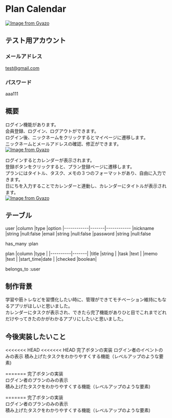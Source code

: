 # Plan Calendar
[![Image from Gyazo](https://i.gyazo.com/25660259c4514fe5a0f7296961717c5b.jpg)](https://gyazo.com/25660259c4514fe5a0f7296961717c5b)

## テスト用アカウント
### メールアドレス
test@gmail.com
### パスワード
aaa111


## 概要

ログイン機能があります。<br>
会員登録、ログイン、ログアウトができます。<br>
ログイン後、ニックネームをクリックするとマイページに遷移します。<br>
ニックネームとメールアドレスの確認、修正ができます。<br>
[![Image from Gyazo](https://i.gyazo.com/3cb53be811f002fb18be63298fe40e18.jpg)](https://gyazo.com/3cb53be811f002fb18be63298fe40e18)


ログインするとカレンダーが表示されます。<br>
登録ボタンをクリックすると、プラン登録ページに遷移します。<br>
プランにはタイトル、タスク、メモの３つのフォーマットがあり、自由に入力できます。<br>
日にちを入力することでカレンダーと連動し、カレンダーにタイトルが表示されます。<br>
[![Image from Gyazo](https://i.gyazo.com/4c41da9993d86055bf2c77855efdb447.jpg)](https://gyazo.com/4c41da9993d86055bf2c77855efdb447)

## テーブル
user
|column      |type   |option
|------------|-------|------------
|nickname    |string |null:false
|email       |string |null:false
|password    |string |null:false

has_many :plan

plan
|column    |type   |
|----------|-------|
|title     |string |
|task      |text   |
|memo      |text   |
|start_time|date   |
|checked   |boolean|

belongs_to :user




## 制作背景
学習や筋トレなどを習慣化したい時に、管理ができてモチベーション維持にもなるアプリがほしいと思いました。<br>
カレンダーにタスクが表示され、できたら完了機能がありひと目でこれまでどれだけやってきたのかがわかるアプリにしたいと思いました。<br>

## 今後実装したいこと
<<<<<<< HEAD
<<<<<<< HEAD
完了ボタンの実装
ログイン者のイベントのみの表示
積み上げたタスクをわかりやすくする機能（レベルアップのような要素)


=======
完了ボタンの実装<br>
ログイン者のプランのみの表示<br>
積み上げたタスクをわかりやすくする機能（レベルアップのような要素)<br>

=======
完了ボタンの実装<br>
ログイン者のプランのみの表示<br>
積み上げたタスクをわかりやすくする機能（レベルアップのような要素)<br>


